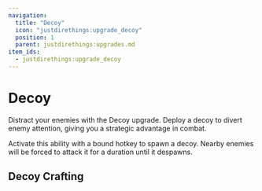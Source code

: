 ```yaml
---
navigation:
  title: "Decoy"
  icon: "justdirethings:upgrade_decoy"
  position: 1
  parent: justdirethings:upgrades.md
item_ids:
  - justdirethings:upgrade_decoy
---
```


# Decoy

Distract your enemies with the Decoy upgrade. Deploy a decoy to divert enemy attention, giving you a strategic advantage in combat.

Activate this ability with a bound hotkey to spawn a decoy. Nearby enemies will be forced to attack it for a duration until it despawns.

## Decoy Crafting



<Recipe id="justdirethings:upgrade_decoy" />

